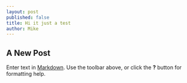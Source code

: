```yaml
---
layout: post
published: false
title: Hi it just a test
author: Mike
---
```


## A New Post

Enter text in [Markdown](http://daringfireball.net/projects/markdown/). Use the toolbar above, or click the **?** button for formatting help.

